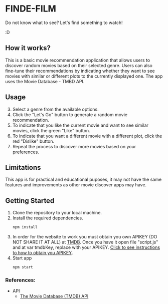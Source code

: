 # FINDE-FILM
Do not know what to see? Let's find something to watch!

:D

## How it works?
This is a basic movie recommendation application that allows users to discover random movies based on their selected genre. 
Users can also fine-tune their recommendations by indicating whether they want to see movies with similar or different plots to the currently 
displayed one. The app uses the Movie Database - TMBD API.

## Usage 
3) Select a genre from the available options.
4) Click the "Let's Go" button to generate a random movie recommendation.
5) To indicate that you like the current movie and want to see similar movies, click the green "Like" button.
6) To indicate that you want a different movie with a different plot, click the red "Dislike" button.
7) Repeat the process to discover more movies based on your preferences.

## Limitations
This app is for practical and educational puposes, it may not have the same features and improvements as other movie discover apps may have.

## Getting Started
1) Clone the repository to your local machine.
2) Install the required dependencies.
   ```bash
   npm install
3) In order for the website to work you must obtain you own APIKEY (DO NOT SHARE IT AT ALL) at [TMDB](https://developer.themoviedb.org/reference/intro/authentication#api-key-quick-start). Once
   you have it open file "script.js" and at var tmdbKey, replace <API-KEY> with your APIKEY. [Click to see instructions to how to obtain you APIKEY](https://www.educative.io/courses/movie-database-api-python/set-up-the-credentials).
4) Start app
   ```bash
   npm start


### References:
- API
  + [The Movie Database (TMDB) API](https://developer.themoviedb.org/docs)
